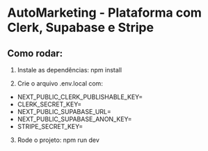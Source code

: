# AutoMarketing - Plataforma com Clerk, Supabase e Stripe

## Como rodar:

1. Instale as dependências:
npm install

2. Crie o arquivo .env.local com:
- NEXT_PUBLIC_CLERK_PUBLISHABLE_KEY=
- CLERK_SECRET_KEY=
- NEXT_PUBLIC_SUPABASE_URL=
- NEXT_PUBLIC_SUPABASE_ANON_KEY=
- STRIPE_SECRET_KEY=

3. Rode o projeto:
npm run dev